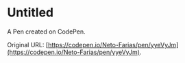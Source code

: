 # Untitled

A Pen created on CodePen.

Original URL: [https://codepen.io/Neto-Farias/pen/yyeVyJm](https://codepen.io/Neto-Farias/pen/yyeVyJm).

